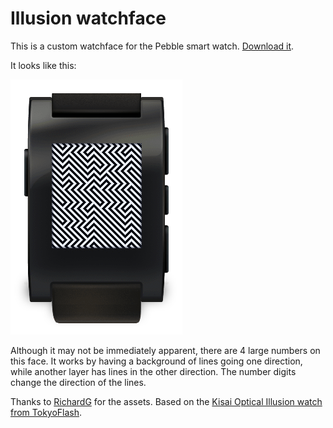 Illusion watchface
==================

This is a custom watchface for the Pebble smart watch. [Download it][0].

It looks like this:

![](/screenshot.png)

Although it may not be immediately apparent, there are 4 large numbers on this
face. It works by having a background of lines going one direction, while
another layer has lines in the other direction. The number digits change the
direction of the lines.

Thanks to [RichardG][2] for the assets. Based on the [Kisai Optical Illusion 
watch from TokyoFlash][1].

[0]: https://s3.amazonaws.com/dmnd-public/pebble/illusion.pbw
[1]: http://www.tokyoflash.com/en/watches/kisai/optical_illusion/
[2]: http://www.mypebblefaces.com/view?fID=39&aName=richardg&pageTitle=Illusion&auID=21
